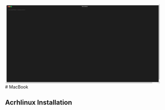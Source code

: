 ![Render 1553016694947](/uploads/render-1553016694947.gif "Render 1553016694947")# MacBook
## Acrhlinux Installation
